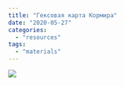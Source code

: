 ```yaml
---
title: "Гексовая карта Кормира"
date: "2020-05-27"
categories: 
  - "resources"
tags: 
  - "materials"
---
```


![](https://cyborgsandmages.files.wordpress.com/2020/05/cormyr-hex-map.jpeg?w=1024)
